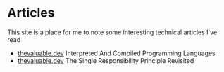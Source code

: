 # Articles

This site is a place for me to note some interesting technical articles I've read   

* [thevaluable.dev](https://thevaluable.dev/difference-between-compiler-interpreter/) Interpreted And Compiled Programming Languages  
* [thevaluable.dev](https://thevaluable.dev/single-responsibility-principle-revisited) The Single Responsibility Principle Revisited  
